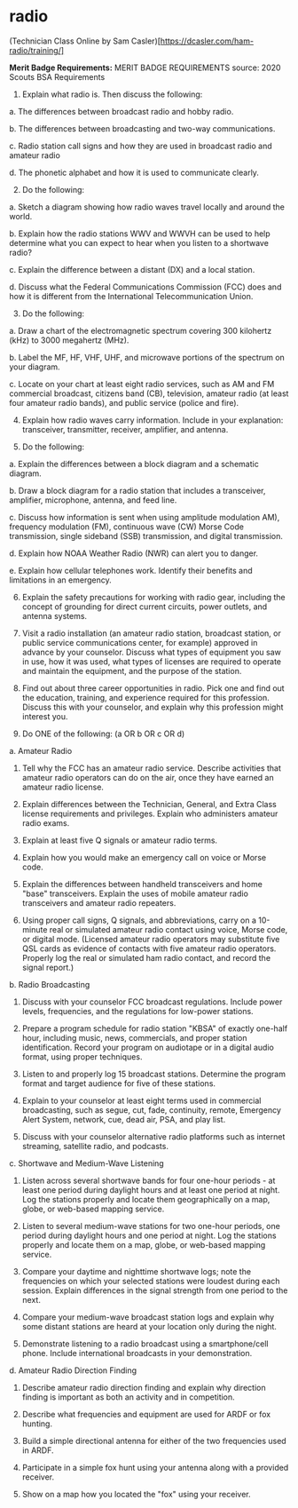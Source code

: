 # radio

(Technician Class Online by Sam Casler)[https://dcasler.com/ham-radio/training/]


**Merit Badge Requirements:**
MERIT BADGE REQUIREMENTS	source: 2020 Scouts BSA Requirements

1. Explain what radio is. Then discuss the following:

a. The differences between broadcast radio and hobby radio.

b. The differences between broadcasting and two-way communications.

c. Radio station call signs and how they are used in broadcast radio and amateur radio

d. The phonetic alphabet and how it is used to communicate clearly.


2. Do the following:

a. Sketch a diagram showing how radio waves travel locally and around the world.

b. Explain how the radio stations WWV and WWVH can be used to help determine what you can expect to hear when you listen to a shortwave radio?

c. Explain the difference between a distant (DX) and a local station.

d. Discuss what the Federal Communications Commission (FCC) does and how it is different from the International Telecommunication Union.


3. Do the following:

a. Draw a chart of the electromagnetic spectrum covering 300 kilohertz (kHz) to 3000 megahertz (MHz).

b. Label the MF, HF, VHF, UHF, and microwave portions of the spectrum on your diagram.

c. Locate on your chart at least eight radio services, such as AM and FM commercial broadcast, citizens band (CB), television, amateur radio (at least four amateur radio bands), and public service (police and fire).


4. Explain how radio waves carry information. Include in your explanation: transceiver, transmitter, receiver, amplifier, and antenna.


5. Do the following:

a. Explain the differences between a block diagram and a schematic diagram.

b. Draw a block diagram for a radio station that includes a transceiver, amplifier, microphone, antenna, and feed line.

c. Discuss how information is sent when using amplitude modulation AM), frequency modulation (FM), continuous wave (CW) Morse Code transmission, single sideband (SSB) transmission, and digital transmission.

d. Explain how NOAA Weather Radio (NWR) can alert you to danger.

e. Explain how cellular telephones work. Identify their benefits and limitations in an emergency.


6. Explain the safety precautions for working with radio gear, including the concept of grounding for direct current circuits, power outlets, and antenna systems.


7. Visit a radio installation (an amateur radio station, broadcast station, or public service communications center, for example) approved in advance by your counselor. Discuss what types of equipment you saw in use, how it was used, what types of licenses are required to operate and maintain the equipment, and the purpose of the station.


8. Find out about three career opportunities in radio. Pick one and find out the education, training, and experience required for this profession. Discuss this with your counselor, and explain why this profession might interest you.


9. Do ONE of the following: (a OR b OR c OR d)

a. Amateur Radio

1. Tell why the FCC has an amateur radio service. Describe activities that amateur radio operators can do on the air, once they have earned an amateur radio license.

2. Explain differences between the Technician, General, and Extra Class license requirements and privileges. Explain who administers amateur radio exams.

3. Explain at least five Q signals or amateur radio terms.

4. Explain how you would make an emergency call on voice or Morse code.

5. Explain the differences between handheld transceivers and home "base" transceivers. Explain the uses of mobile amateur radio transceivers and amateur radio repeaters.

6. Using proper call signs, Q signals, and abbreviations, carry on a 10-minute real or simulated amateur radio contact using voice, Morse code, or digital mode. (Licensed amateur radio operators may substitute five QSL cards as evidence of contacts with five amateur radio operators. Properly log the real or simulated ham radio contact, and record the signal report.)

b. Radio Broadcasting

1. Discuss with your counselor FCC broadcast regulations. Include power levels, frequencies, and the regulations for low-power stations.

2. Prepare a program schedule for radio station "KBSA" of exactly one-half hour, including music, news, commercials, and proper station identification. Record your program on audiotape or in a digital audio format, using proper techniques.

3. Listen to and properly log 15 broadcast stations. Determine the program format and target audience for five of these stations.

4. Explain to your counselor at least eight terms used in commercial broadcasting, such as segue, cut, fade, continuity, remote, Emergency Alert System, network, cue, dead air, PSA, and play list.

5. Discuss with your counselor alternative radio platforms such as internet streaming, satellite radio, and podcasts.

c. Shortwave and Medium-Wave Listening

1. Listen across several shortwave bands for four one-hour periods - at least one period during daylight hours and at least one period at night. Log the stations properly and locate them geographically on a map, globe, or web-based mapping service.

2. Listen to several medium-wave stations for two one-hour periods, one period during daylight hours and one period at night. Log the stations properly and locate them on a map, globe, or web-based mapping service.

3. Compare your daytime and nighttime shortwave logs; note the frequencies on which your selected stations were loudest during each session. Explain differences in the signal strength from one period to the next.

4. Compare your medium-wave broadcast station logs and explain why some distant stations are heard at your location only during the night.

5. Demonstrate listening to a radio broadcast using a smartphone/cell phone. Include international broadcasts in your demonstration.

d. Amateur Radio Direction Finding

1. Describe amateur radio direction finding and explain why direction finding is important as both an activity and in competition.

2. Describe what frequencies and equipment are used for ARDF or fox hunting.

3. Build a simple directional antenna for either of the two frequencies used in ARDF.

4. Participate in a simple fox hunt using your antenna along with a provided receiver.

5. Show on a map how you located the "fox" using your receiver.
